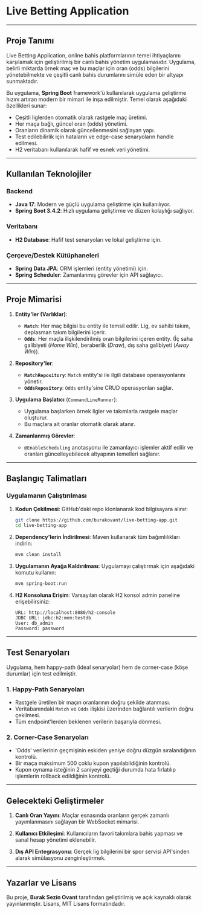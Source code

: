 # Live Betting Application

---

## Proje Tanımı

Live Betting Application, online bahis platformlarının temel ihtiyaçlarını karşılamak için geliştirilmiş bir canlı bahis yönetim uygulamasıdır. Uygulama, belirli miktarda örnek maç ve bu maçlar için oran (odds) bilgilerini yönetebilmekte ve çeşitli canlı bahis durumlarını simüle eden bir altyapı sunmaktadır.

Bu uygulama, **Spring Boot** framework'ü kullanılarak uygulama geliştirme hızını artıran modern bir mimari ile inşa edilmiştir. Temel olarak aşağıdaki özellikleri sunar:

- Çeşitli liglerden otomatik olarak rastgele maç üretimi.
- Her maça bağlı, güncel oran (odds) yönetimi.
- Oranların dinamik olarak güncellenmesini sağlayan yapı.
- Test edilebilirlik için hataların ve edge-case senaryoların handle edilmesi.
- H2 veritabanı kullanılarak hafif ve esnek veri yönetimi.

---

## Kullanılan Teknolojiler

### Backend
- **Java 17**: Modern ve güçlü uygulama geliştirme için kullanılıyor.
- **Spring Boot 3.4.2**: Hızlı uygulama geliştirme ve düzen kolaylığı sağlıyor.

### Veritabanı
- **H2 Database**: Hafif test senaryoları ve lokal geliştirme için.

### Çerçeve/Destek Kütüphaneleri
- **Spring Data JPA**: ORM işlemleri (entity yönetimi) için.
- **Spring Scheduler**: Zamanlanmış görevler için API sağlayıcı.

---

## Proje Mimarisi

1. **Entity'ler (Varlıklar)**:
    - **`Match`**: Her maç bilgisi bu entity ile temsil edilir. Lig, ev sahibi takım, deplasman takım bilgilerini içerir.
    - **`Odds`**: Her maçla ilişkilendirilmiş oran bilgilerini içeren entity. (İç saha galibiyeti (_Home Win_), beraberlik (_Draw_), dış saha galibiyeti (_Away Win_)).

2. **Repository'ler**:
    - **`MatchRepository`**: `Match` entity'si ile ilgili database operasyonlarını yönetir.
    - **`OddsRepository`**: `Odds` entity'sine CRUD operasyonları sağlar.

3. **Uygulama Başlatıcı** (`CommandLineRunner`):
    - Uygulama başlarken örnek ligler ve takımlarla rastgele maçlar oluşturur.
    - Bu maçlara ait oranlar otomatik olarak atanır.

4. **Zamanlanmış Görevler**:
    - `@EnableScheduling` anotasyonu ile zamanlayıcı işlemler aktif edilir ve oranları güncelleyebilecek altyapının temelleri sağlanır.

---

## Başlangıç Talimatları

### Uygulamanın Çalıştırılması

1. **Kodun Çekilmesi**:
   GitHub'daki repo klonlanarak kod bilgisayara alınır:
   ```bash
   git clone https://github.com/burakovant/live-betting-app.git
   cd live-betting-app
   ```

2. **Dependency'lerin İndirilmesi**:
   Maven kullanarak tüm bağımlılıkları indirin:
   ```bash
   mvn clean install
   ```

3. **Uygulamanın Ayağa Kaldırılması**:
   Uygulamayı çalıştırmak için aşağıdaki komutu kullanın:
   ```bash
   mvn spring-boot:run
   ```

4. **H2 Konsoluna Erişim**:
   Varsayılan olarak H2 konsol admin paneline erişebilirsiniz:
   ```text
   URL: http://localhost:8080/h2-console
   JDBC URL: jdbc:h2:mem:testdb
   User: db_admin
   Password: password
   ```

---

## Test Senaryoları

Uygulama, hem happy-path (ideal senaryolar) hem de corner-case (köşe durumlar) için test edilmiştir.

### 1. Happy-Path Senaryoları
- Rastgele üretilen bir maçın oranlarının doğru şekilde atanması.
- Veritabanındaki `Match` ve `Odds` ilişkisi üzerinden bağlantılı verilerin doğru çekilmesi.
- Tüm endpoint'lerden beklenen verilerin başarıyla dönmesi.

### 2. Corner-Case Senaryoları
- 'Odds' verilerinin geçmişinin eskiden yeniye doğru düzgün sıralandığının kontrolü.
- Bir maça maksimum 500 çoklu kupon yapılabildiğinin kontrolü.
- Kupon oynama isteğinin 2 saniyeyi geçtiği durumda hata fırlatılıp işlemlerin rollback edildiğinin kontrolü.


---

## Gelecekteki Geliştirmeler

1. **Canlı Oran Yayını**:
   Maçlar esnasında oranların gerçek zamanlı yayımlanmasını sağlayan bir WebSocket mimarisi.

2. **Kullanıcı Etkileşimi**:
   Kullanıcıların favori takımlara bahis yapması ve sanal hesap yönetimi eklenebilir.

3. **Dış API Entegrasyonu**:
   Gerçek lig bilgilerini bir spor servisi API'sinden alarak simülasyonu zenginleştirmek.


---

## Yazarlar ve Lisans

Bu proje, **Burak Sezin Ovant** tarafından geliştirilmiş ve açık kaynaklı olarak yayınlanmıştır. Lisans, MIT Lisans formatındadır.